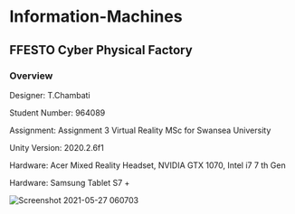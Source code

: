 # Information-Machines
## FFESTO Cyber Physical Factory

### Overview

Designer: T.Chambati 

Student Number: 964089

Assignment: Assignment 3 Virtual Reality MSc for Swansea University 

Unity Version: 2020.2.6f1

Hardware: Acer Mixed Reality Headset, NVIDIA GTX 1070, Intel i7 7 th Gen

Hardware: Samsung Tablet S7 +  


![Screenshot 2021-05-27 060703](https://user-images.githubusercontent.com/72683052/119769456-62719880-beb2-11eb-9708-02bd87d13542.png)
